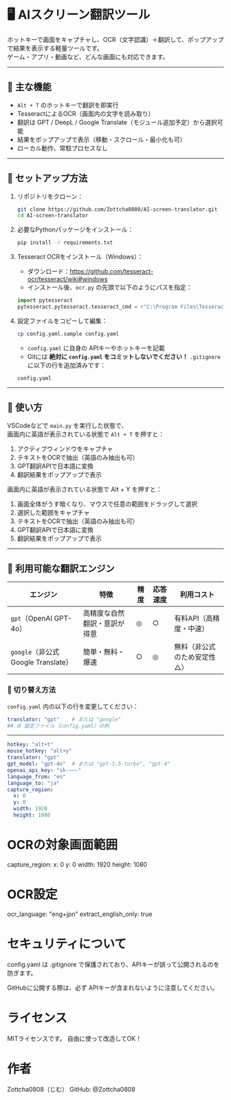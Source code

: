 # 🖥️ AIスクリーン翻訳ツール

ホットキーで画面をキャプチャし、OCR（文字認識）＋翻訳して、ポップアップで結果を表示する軽量ツールです。  
ゲーム・アプリ・動画など、どんな画面にも対応できます。

---

## 🚀 主な機能

- `Alt + T` のホットキーで翻訳を即実行
- TesseractによるOCR（画面内の文字を読み取り）
- 翻訳は GPT / DeepL / Google Translate（モジュール追加予定）から選択可能
- 結果をポップアップで表示（移動・スクロール・最小化も可）
- ローカル動作、常駐プロセスなし

---

## 🔧 セットアップ方法

1. リポジトリをクローン：

    ```bash
    git clone https://github.com/Zottcha0808/AI-screen-translator.git
    cd AI-screen-translator
    ```

2. 必要なPythonパッケージをインストール：

    ```bash
    pip install -r requirements.txt
    ```

3. Tesseract OCRをインストール（Windows）：

    - ダウンロード：https://github.com/tesseract-ocr/tesseract/wiki#windows
    - インストール後、`ocr.py` の先頭で以下のようにパスを指定：

    ```python
    import pytesseract
    pytesseract.pytesseract.tesseract_cmd = r"C:\Program Files\Tesseract-OCR\tesseract.exe"
    ```

4. 設定ファイルをコピーして編集：

    ```bash
    cp config.yaml.sample config.yaml
    ```

    - `config.yaml` に自身の APIキーやホットキーを記載
    - Gitには **絶対に `config.yaml` をコミットしないでください！**
      `.gitignore` に以下の行を追加済みです：

    ```gitignore
    config.yaml
    ```

---

## 🧪 使い方

VSCodeなどで `main.py` を実行した状態で、  
画面内に英語が表示されている状態で `Alt + T` を押すと：

1. アクティブウィンドウをキャプチャ  
2. テキストをOCRで抽出（英語のみ抽出も可）  
3. GPT翻訳APIで日本語に変換  
4. 翻訳結果をポップアップで表示

画面内に英語が表示されている状態で Alt + Y を押すと：

1. 画面全体がうす暗くなり、マウスで任意の範囲をドラッグして選択
2. 選択した範囲をキャプチャ
3. テキストをOCRで抽出（英語のみ抽出も可）
4. GPT翻訳APIで日本語に変換
5. 翻訳結果をポップアップで表示
---

## 🧠 利用可能な翻訳エンジン

| エンジン | 特徴 | 精度 | 応答速度 | 利用コスト |
|----------|------|------|------------|-------------|
| `gpt`（OpenAI GPT-4o） | 高精度な自然翻訳・意訳が得意 | ◎ | ○ | 有料API（高精度・中速） |
| `google`（非公式Google Translate） | 簡単・無料・爆速 | ○ | ◎ | 無料（非公式のため安定性△） |

### 🔁 切り替え方法

`config.yaml` 内の以下の行を変更してください：

```yaml
translator: "gpt"    # または "google"
## ⚙ 設定ファイル（config.yaml）の例
```
---

```yaml
hotkey: "alt+t"
mouse_hotkey: "alt+y"
translator: "gpt"
gpt_model: "gpt-4o"  # または "gpt-3.5-turbo", "gpt-4"
openai_api_key: "sk-~~~"
language_from: "en"
language_to: "ja"
capture_region:
  x: 0
  y: 0
  width: 1920
  height: 1080
```

# OCRの対象画面範囲
capture_region:
  x: 0
  y: 0
  width: 1920
  height: 1080

# OCR設定
ocr_language: "eng+jpn"
extract_english_only: true


# セキュリティについて
config.yaml は .gitignore で保護されており、APIキーが誤って公開されるのを防ぎます。

GitHubに公開する際は、必ず APIキーが含まれないように注意してください。

# ライセンス
MITライセンスです。
自由に使って改造してOK！

# 作者
Zottcha0808（じむ）
GitHub: @Zottcha0808
